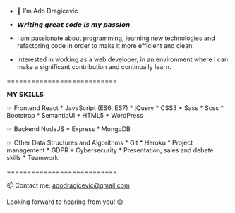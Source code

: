 - 👋 I’m Ado Dragicevic

- 𝙒𝙧𝙞𝙩𝙞𝙣𝙜 𝙜𝙧𝙚𝙖𝙩 𝙘𝙤𝙙𝙚 𝙞𝙨 𝙢𝙮 𝙥𝙖𝙨𝙨𝙞𝙤𝙣.

- I am passionate about programming, learning new technologies and refactoring code in order to make it more efficient and clean.
 
- Interested in working as a web developer, in an environment where I can make a significant contribution and continually learn.


===========================

  𝗠𝗬 𝗦𝗞𝗜𝗟𝗟𝗦
  
  ☞ Frontend
React * JavaScript (ES6, ES7) * jQuery * CSS3 * Sass * Scss * Bootstrap * SemanticUI * HTML5 * WordPress

  ☞ Backend
NodeJS * Express * MongoDB

  ☞ Other
Data Structures and Algorithms * Git * Heroku * Project management * GDPR * Cybersecurity * Presentation, sales and debate skills * Teamwork


===========================

📫 Contact me: adodragicevic@gmail.com

Looking forward to hearing from you! 😊
